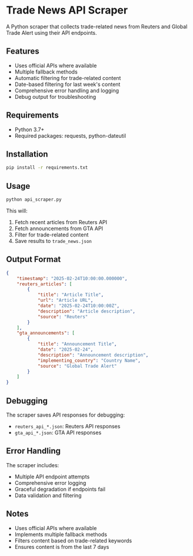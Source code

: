 # Trade News API Scraper

A Python scraper that collects trade-related news from Reuters and Global Trade Alert using their API endpoints.

## Features

- Uses official APIs where available
- Multiple fallback methods
- Automatic filtering for trade-related content
- Date-based filtering for last week's content
- Comprehensive error handling and logging
- Debug output for troubleshooting

## Requirements

- Python 3.7+
- Required packages: requests, python-dateutil

## Installation

```bash
pip install -r requirements.txt
```

## Usage

```bash
python api_scraper.py
```

This will:
1. Fetch recent articles from Reuters API
2. Fetch announcements from GTA API
3. Filter for trade-related content
4. Save results to `trade_news.json`

## Output Format

```json
{
    "timestamp": "2025-02-24T10:00:00.000000",
    "reuters_articles": [
        {
            "title": "Article Title",
            "url": "Article URL",
            "date": "2025-02-24T10:00:00Z",
            "description": "Article description",
            "source": "Reuters"
        }
    ],
    "gta_announcements": [
        {
            "title": "Announcement Title",
            "date": "2025-02-24",
            "description": "Announcement description",
            "implementing_country": "Country Name",
            "source": "Global Trade Alert"
        }
    ]
}
```

## Debugging

The scraper saves API responses for debugging:
- `reuters_api_*.json`: Reuters API responses
- `gta_api_*.json`: GTA API responses

## Error Handling

The scraper includes:
- Multiple API endpoint attempts
- Comprehensive error logging
- Graceful degradation if endpoints fail
- Data validation and filtering

## Notes

- Uses official APIs where available
- Implements multiple fallback methods
- Filters content based on trade-related keywords
- Ensures content is from the last 7 days
